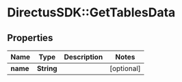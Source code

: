 # DirectusSDK::GetTablesData

## Properties
Name | Type | Description | Notes
------------ | ------------- | ------------- | -------------
**name** | **String** |  | [optional] 


